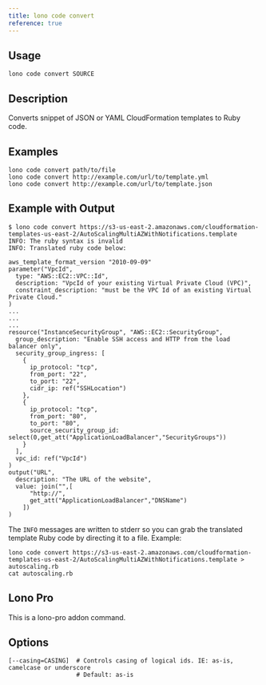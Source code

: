 ```yaml
---
title: lono code convert
reference: true
---
```


## Usage

    lono code convert SOURCE

## Description

Converts snippet of JSON or YAML CloudFormation templates to Ruby code.

## Examples

    lono code convert path/to/file
    lono code convert http://example.com/url/to/template.yml
    lono code convert http://example.com/url/to/template.json

## Example with Output

    $ lono code convert https://s3-us-east-2.amazonaws.com/cloudformation-templates-us-east-2/AutoScalingMultiAZWithNotifications.template
    INFO: The ruby syntax is invalid
    INFO: Translated ruby code below:

    aws_template_format_version "2010-09-09"
    parameter("VpcId",
      type: "AWS::EC2::VPC::Id",
      description: "VpcId of your existing Virtual Private Cloud (VPC)",
      constraint_description: "must be the VPC Id of an existing Virtual Private Cloud."
    )
    ...
    ...
    ...
    resource("InstanceSecurityGroup", "AWS::EC2::SecurityGroup",
      group_description: "Enable SSH access and HTTP from the load balancer only",
      security_group_ingress: [
        {
          ip_protocol: "tcp",
          from_port: "22",
          to_port: "22",
          cidr_ip: ref("SSHLocation")
        },
        {
          ip_protocol: "tcp",
          from_port: "80",
          to_port: "80",
          source_security_group_id: select(0,get_att("ApplicationLoadBalancer","SecurityGroups"))
        }
      ],
      vpc_id: ref("VpcId")
    )
    output("URL",
      description: "The URL of the website",
      value: join("",[
          "http://",
          get_att("ApplicationLoadBalancer","DNSName")
        ])
    )

The `INFO` messages are written to stderr so you can grab the translated template Ruby code by directing it to a file. Example:

    lono code convert https://s3-us-east-2.amazonaws.com/cloudformation-templates-us-east-2/AutoScalingMultiAZWithNotifications.template > autoscaling.rb
    cat autoscaling.rb

## Lono Pro

This is a lono-pro addon command.


## Options

```
[--casing=CASING]  # Controls casing of logical ids. IE: as-is, camelcase or underscore
                   # Default: as-is
```

